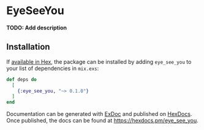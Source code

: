 # EyeSeeYou

**TODO: Add description**

## Installation

If [available in Hex](https://hex.pm/docs/publish), the package can be installed
by adding `eye_see_you` to your list of dependencies in `mix.exs`:

```elixir
def deps do
  [
    {:eye_see_you, "~> 0.1.0"}
  ]
end
```

Documentation can be generated with [ExDoc](https://github.com/elixir-lang/ex_doc)
and published on [HexDocs](https://hexdocs.pm). Once published, the docs can
be found at <https://hexdocs.pm/eye_see_you>.
